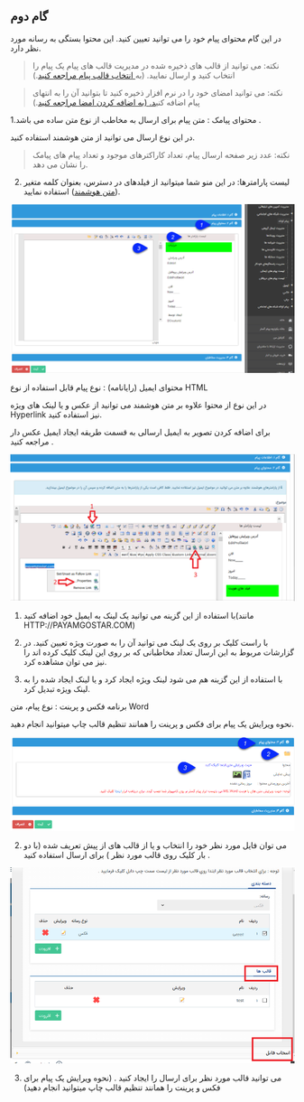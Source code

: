 ﻿## گام دوم

در این گام محتوای پیام خود را می توانید تعیین کنید. این محتوا بستگی به رسانه مورد نظر دارد.

> نکته: می توانید از قالب های ذخیره شده در مدیریت قالب های پیام یک پیام را انتخاب کنید و ارسال نمایید. (به<a href="ghaleb-payam%2Fghaleb-payam.md" target="_blank"> انتخاب قالب پیام مراجعه کنید</a>.)


> نکته: می توانید امضای خود را در نرم افزار ذخیره کنید تا بتوانید آن را به انتهای پیام اضافه کنی<a href="add-a-signature%2Fadd-a-sign.md" target="_blank">د. (به اضافه کردن امضا مراجعه کنید</a>.)

1.محتوای پیامک : متن پیام برای ارسال به مخاطب از نوع متن ساده می باشد .

در این نوع ارسال می توانید از متن هوشمند  استفاده کنید.

> نکته: عدد زیر صفحه ارسال پیام، تعداد کاراکترهای موجود و تعداد پیام های پیامک را نشان می دهد.

2. لیست پارامترها: در این منو شما میتوانید از فیلدهای در دسترس، بعنوان کلمه متغیر (<a href="file%3A%2F%2F%2FC%3A%5CUsers%5CH.abasi%5CDesktop%5Chelp%5Cmd%20help%5C%D8%AA%D8%A8%D9%84%DB%8C%D8%BA%D8%A7%D8%AA%5Cmatn-hoshmand%5Cmatn-hoshmand.md" target="_blank">متن هوشمند</a>) استفاده نمایید.

![](advertise-tools8.png)

محتوای ایمیل (رایانامه) : نوع پیام قابل استفاده از نوع  HTML

در این نوع از محتوا علاوه بر متن هوشمند می توانید از عکس و یا لینک های ویژه Hyperlink نیز استفاده کنید.

برای اضافه کردن تصویر به ایمیل ارسالی به قسمت طریقه ایجاد ایمیل عکس دار مراجعه کنید .

![](7.png)

1. با استفاده از این گزینه می توانید یک لینک به ایمیل خود اضافه کنید(مانند HTTP://PAYAMGOSTAR.COM)

2. با راست کلیک بر روی یک لینک می توانید آن را به صورت ویژه تعیین کنید. در گزارشات مربوط به این ارسال تعداد مخاطبانی که بر روی این لینک کلیک کرده اند را نیز می توان مشاهده کرد.

3. با استفاده از این گزینه هم می شود لینک ویژه ایجاد کرد و یا لینک ایجاد شده را به لینک ویژه تبدیل کرد.

برنامه  فکس و پرینت : نوع پیام، متن Word

نحوه ویرایش یک پیام برای فکس و پرینت را همانند تنظیم قالب چاپ میتوانید انجام دهید.


![](advertise-tools10.png)

2. می توان  فایل مورد نظر خود را انتخاب و یا از قالب های از پیش تعریف شده (با دو بار کلیک روی قالب مورد نظر )  برای   ارسال استفاده کنید .

![](8.png)

 3. می توانید قالب مورد نظر برای ارسال را ایجاد کنید .  (نحوه ویرایش یک پیام برای فکس و پرینت را همانند  تنظیم قالب چاپ  میتوانید انجام دهید)
 
 









